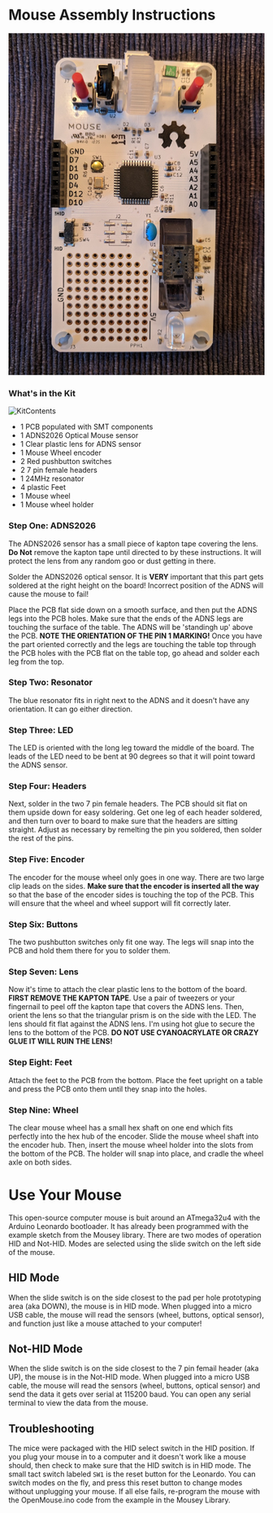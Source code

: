 # Mouse Assembly Instructions

![CompleteMouse](images/mouseProduction.jpg)

### What's in the Kit

![KitContents](images/)

* 1 PCB populated with SMT components
* 1 ADNS2026 Optical Mouse sensor
* 1 Clear plastic lens for ADNS sensor
* 1 Mouse Wheel encoder
* 2 Red pushbutton switches
* 2 7 pin female headers
* 1 24MHz resonator
* 4 plastic Feet
* 1 Mouse wheel
* 1 Mouse wheel holder

### Step One: ADNS2026
The ADNS2026 sensor has a small piece of kapton tape covering the lens. **Do Not** remove the kapton tape until directed to by these instructions. It will protect the lens from any random goo or dust getting in there.

Solder the ADNS2026 optical sensor. It is **VERY** important that this part gets soldered at the right height on the board! Incorrect position of the ADNS will cause the mouse to fail!

Place the PCB flat side down on a smooth surface, and then put the ADNS legs into the PCB holes. Make sure that the ends of the ADNS legs are touching the surface of the table. The ADNS will be 'standingh up' above the PCB. **NOTE THE ORIENTATION OF THE PIN 1 MARKING!** Once you have the part oriented correctly and the legs are touching the table top through the PCB holes with the PCB flat on the table top, go ahead and solder each leg from the top.

### Step Two: Resonator
The blue resonator fits in right next to the ADNS and it doesn't have any orientation. It can go either direction.

### Step Three: LED
The LED is oriented with the long leg toward the middle of the board. The leads of the LED need to be bent at 90 degrees so that it will point toward the ADNS sensor.

### Step Four: Headers
Next, solder in the two 7 pin female headers. The PCB should sit flat on them upside down for easy soldering. Get one leg of each header soldered, and then turn over to board to make sure that the headers are sitting straight. Adjust as necessary by remelting the pin you soldered, then solder the rest of the pins.

### Step Five: Encoder
The encoder for the mouse wheel only goes in one way. There are two large clip leads on the sides. **Make sure that the encoder is inserted all the way** so that the base of the encoder sides is touching the top of the PCB. This will ensure that the wheel and wheel support will fit correctly later.

### Step Six: Buttons
The two pushbutton switches only fit one way. The legs will snap into the PCB and hold them there for you to solder them.

### Step Seven: Lens
Now it's time to attach the clear plastic lens to the bottom of the board. **FIRST REMOVE THE KAPTON TAPE**. Use a pair of tweezers or your fingernail to peel off the kapton tape that covers the ADNS lens. Then, orient the lens so that the triangular prism is on the side with the LED. The lens should fit flat against the ADNS lens. I'm using hot glue to secure the lens to the bottom of the PCB. **DO NOT USE CYANOACRYLATE OR CRAZY GLUE IT WILL RUIN THE LENS!**


### Step Eight: Feet
Attach the feet to the PCB from the bottom. Place the feet upright on a table and press the PCB onto them until they snap into the holes.


### Step Nine: Wheel
The clear mouse wheel has a small hex shaft on one end which fits perfectly into the hex hub of the encoder. Slide the mouse wheel shaft into the encoder hub. Then, insert the mouse wheel holder into the slots from the bottom of the PCB. The holder will snap into place, and cradle the wheel axle on both sides.

# Use Your Mouse
This open-source computer mouse is buit around an ATmega32u4 with the Arduino Leonardo bootloader. It has already been programmed with the example sketch from the Mousey library. There are two modes of operation HID and Not-HID. Modes are selected using the slide switch on the left side of the mouse.

## HID Mode
When the slide switch is on the side closest to the pad per hole prototyping area (aka DOWN), the mouse is in HID mode. When plugged into a micro USB cable, the mouse will read the sensors (wheel, buttons, optical sensor), and function just like a mouse attached to your computer!

## Not-HID Mode
When the slide switch is on the side closest to the 7 pin femail header (aka UP), the mouse is in the Not-HID mode. When plugged into a micro USB cable, the mouse will read the sensors (wheel, buttons, optical sensor) and send the data it gets over serial at 115200 baud. You can open any serial terminal to view the data from the mouse.

## Troubleshooting
The mice were packaged with the HID select switch in the HID position. If you plug your mouse in to a computer and it doesn't work like a mouse should, then check to make sure that the HID switch is in HID mode. The small tact switch labeled `SW1` is the reset button for the Leonardo. You can switch modes on the fly, and press this reset button to change modes without unplugging your mouse. If all else fails, re-program the mouse with the OpenMouse.ino code from the example in the Mousey Library.
